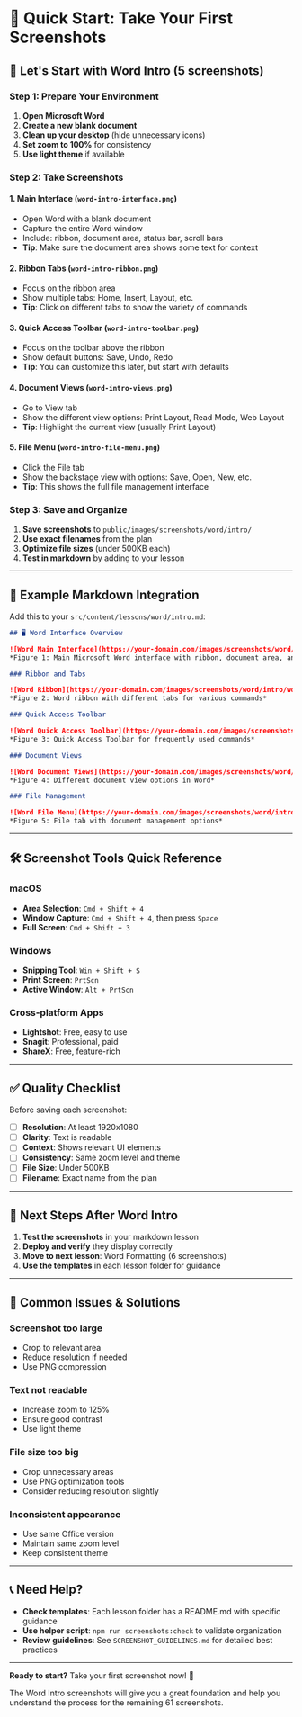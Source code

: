 # 🚀 Quick Start: Take Your First Screenshots

## 🎯 Let's Start with Word Intro (5 screenshots)

### **Step 1: Prepare Your Environment**
1. **Open Microsoft Word**
2. **Create a new blank document**
3. **Clean up your desktop** (hide unnecessary icons)
4. **Set zoom to 100%** for consistency
5. **Use light theme** if available

### **Step 2: Take Screenshots**

#### **1. Main Interface** (`word-intro-interface.png`)
- Open Word with a blank document
- Capture the entire Word window
- Include: ribbon, document area, status bar, scroll bars
- **Tip**: Make sure the document area shows some text for context

#### **2. Ribbon Tabs** (`word-intro-ribbon.png`)
- Focus on the ribbon area
- Show multiple tabs: Home, Insert, Layout, etc.
- **Tip**: Click on different tabs to show the variety of commands

#### **3. Quick Access Toolbar** (`word-intro-toolbar.png`)
- Focus on the toolbar above the ribbon
- Show default buttons: Save, Undo, Redo
- **Tip**: You can customize this later, but start with defaults

#### **4. Document Views** (`word-intro-views.png`)
- Go to View tab
- Show the different view options: Print Layout, Read Mode, Web Layout
- **Tip**: Highlight the current view (usually Print Layout)

#### **5. File Menu** (`word-intro-file-menu.png`)
- Click the File tab
- Show the backstage view with options: Save, Open, New, etc.
- **Tip**: This shows the full file management interface

### **Step 3: Save and Organize**
1. **Save screenshots** to `public/images/screenshots/word/intro/`
2. **Use exact filenames** from the plan
3. **Optimize file sizes** (under 500KB each)
4. **Test in markdown** by adding to your lesson

---

## 📝 Example Markdown Integration

Add this to your `src/content/lessons/word/intro.md`:

```markdown
## 🖥️ Word Interface Overview

![Word Main Interface](https://your-domain.com/images/screenshots/word/intro/word-intro-interface.png)
*Figure 1: Main Microsoft Word interface with ribbon, document area, and status bar*

### Ribbon and Tabs

![Word Ribbon](https://your-domain.com/images/screenshots/word/intro/word-intro-ribbon.png)
*Figure 2: Word ribbon with different tabs for various commands*

### Quick Access Toolbar

![Word Quick Access Toolbar](https://your-domain.com/images/screenshots/word/intro/word-intro-toolbar.png)
*Figure 3: Quick Access Toolbar for frequently used commands*

### Document Views

![Word Document Views](https://your-domain.com/images/screenshots/word/intro/word-intro-views.png)
*Figure 4: Different document view options in Word*

### File Management

![Word File Menu](https://your-domain.com/images/screenshots/word/intro/word-intro-file-menu.png)
*Figure 5: File tab with document management options*
```

---

## 🛠️ Screenshot Tools Quick Reference

### **macOS**
- **Area Selection**: `Cmd + Shift + 4`
- **Window Capture**: `Cmd + Shift + 4`, then press `Space`
- **Full Screen**: `Cmd + Shift + 3`

### **Windows**
- **Snipping Tool**: `Win + Shift + S`
- **Print Screen**: `PrtScn`
- **Active Window**: `Alt + PrtScn`

### **Cross-platform Apps**
- **Lightshot**: Free, easy to use
- **Snagit**: Professional, paid
- **ShareX**: Free, feature-rich

---

## ✅ Quality Checklist

Before saving each screenshot:

- [ ] **Resolution**: At least 1920x1080
- [ ] **Clarity**: Text is readable
- [ ] **Context**: Shows relevant UI elements
- [ ] **Consistency**: Same zoom level and theme
- [ ] **File Size**: Under 500KB
- [ ] **Filename**: Exact name from the plan

---

## 🎯 Next Steps After Word Intro

1. **Test the screenshots** in your markdown lesson
2. **Deploy and verify** they display correctly
3. **Move to next lesson**: Word Formatting (6 screenshots)
4. **Use the templates** in each lesson folder for guidance

---

## 🚨 Common Issues & Solutions

### **Screenshot too large**
- Crop to relevant area
- Reduce resolution if needed
- Use PNG compression

### **Text not readable**
- Increase zoom to 125%
- Ensure good contrast
- Use light theme

### **File size too big**
- Crop unnecessary areas
- Use PNG optimization tools
- Consider reducing resolution slightly

### **Inconsistent appearance**
- Use same Office version
- Maintain same zoom level
- Keep consistent theme

---

## 📞 Need Help?

- **Check templates**: Each lesson folder has a README.md with specific guidance
- **Use helper script**: `npm run screenshots:check` to validate organization
- **Review guidelines**: See `SCREENSHOT_GUIDELINES.md` for detailed best practices

---

**Ready to start?** Take your first screenshot now! 📸

The Word Intro screenshots will give you a great foundation and help you understand the process for the remaining 61 screenshots. 